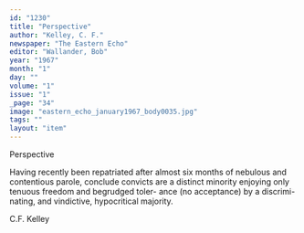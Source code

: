 ```yaml
---
id: "1230"
title: "Perspective"
author: "Kelley, C. F."
newspaper: "The Eastern Echo"
editor: "Wallander, Bob"
year: "1967"
month: "1"
day: ""
volume: "1"
issue: "1"
_page: "34"
image: "eastern_echo_january1967_body0035.jpg"
tags: ""
layout: "item"
---
```

Perspective

Having recently been repatriated after
almost six months of nebulous and
contentious parole, conclude convicts
are a distinct minority enjoying only
tenuous freedom and begrudged toler-
ance (no acceptance) by a discrimi-
nating, and vindictive, hypocritical
majority.

C.F. Kelley
